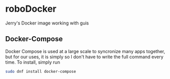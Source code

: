 # roboDocker
Jerry's Docker image working with guis

## Docker-Compose
Docker Compose is used at a large scale to syncronize many apps together, but for our uses, it is simply so I don't have to write the full command every time.
To install, simply run
```bash
sudo dnf install docker-compose
```
